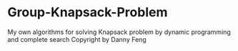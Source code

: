 # Group-Knapsack-Problem
My own algorithms for solving Knapsack problem by dynamic programming and complete search
Copyright by Danny Feng
